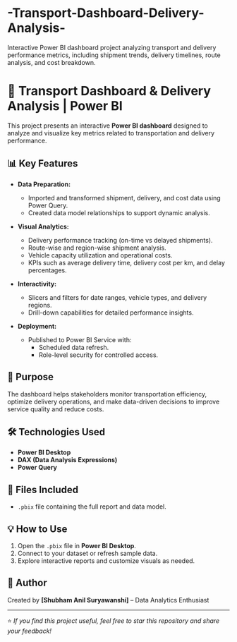 # -Transport-Dashboard-Delivery-Analysis-
Interactive Power BI dashboard project analyzing transport and delivery performance metrics, including shipment trends, delivery timelines, route analysis, and cost breakdown.
# 🚚 Transport Dashboard & Delivery Analysis | Power BI

This project presents an interactive **Power BI dashboard** designed to analyze and visualize key metrics related to transportation and delivery performance.

## 📊 Key Features

- **Data Preparation:**
  - Imported and transformed shipment, delivery, and cost data using Power Query.
  - Created data model relationships to support dynamic analysis.

- **Visual Analytics:**
  - Delivery performance tracking (on-time vs delayed shipments).
  - Route-wise and region-wise shipment analysis.
  - Vehicle capacity utilization and operational costs.
  - KPIs such as average delivery time, delivery cost per km, and delay percentages.

- **Interactivity:**
  - Slicers and filters for date ranges, vehicle types, and delivery regions.
  - Drill-down capabilities for detailed performance insights.

- **Deployment:**
  - Published to Power BI Service with:
    - Scheduled data refresh.
    - Role-level security for controlled access.

## 🎯 Purpose

The dashboard helps stakeholders monitor transportation efficiency, optimize delivery operations, and make data-driven decisions to improve service quality and reduce costs.

## 🛠️ Technologies Used

- **Power BI Desktop**
- **DAX (Data Analysis Expressions)**
- **Power Query**

## 📂 Files Included

- `.pbix` file containing the full report and data model.

## 💡 How to Use

1. Open the `.pbix` file in **Power BI Desktop**.
2. Connect to your dataset or refresh sample data.
3. Explore interactive reports and customize visuals as needed.

## 📢 Author

Created by **[Shubham Anil Suryawanshi]** – Data Analytics Enthusiast

---

⭐ *If you find this project useful, feel free to star this repository and share your feedback!*
